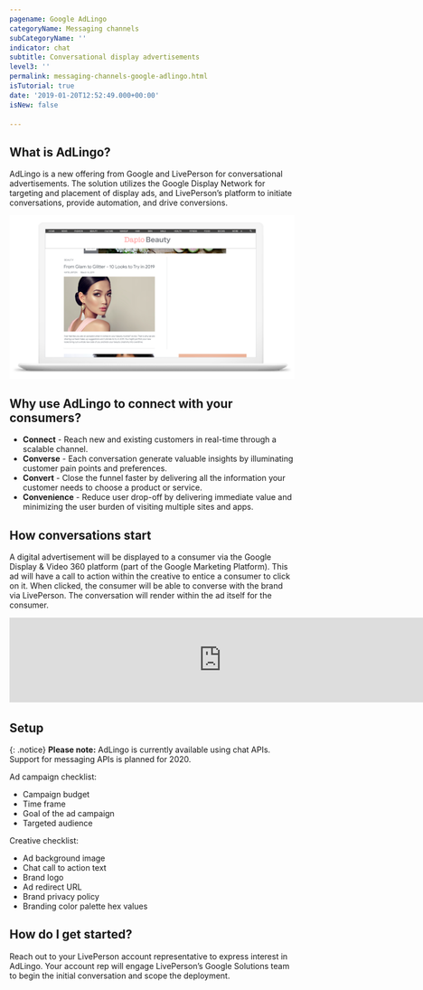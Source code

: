 ```yaml
---
pagename: Google AdLingo
categoryName: Messaging channels
subCategoryName: ''
indicator: chat
subtitle: Conversational display advertisements
level3: ''
permalink: messaging-channels-google-adlingo.html
isTutorial: true
date: '2019-01-20T12:52:49.000+00:00'
isNew: false

---
```


## What is AdLingo?

AdLingo is a new offering from Google and LivePerson for conversational advertisements. The solution utilizes the Google Display Network for targeting and placement of display ads, and LivePerson’s platform to initiate conversations, provide automation, and drive conversions.

![](img/google-adlingo-1.png)

## Why use AdLingo to connect with your consumers?

* **Connect** - Reach new and existing customers in real-time through a scalable channel.
* **Converse** - Each conversation generate valuable insights by illuminating customer pain points and preferences.
* **Convert** - Close the funnel faster by delivering all the information your customer needs to choose a product or service.
* **Convenience** - Reduce user drop-off by delivering immediate value and minimizing the user burden of visiting multiple sites and apps.

## How conversations start

A digital advertisement will be displayed to a consumer via the Google Display & Video 360 platform (part of the Google Marketing Platform). This ad will have a call to action within the creative to entice a consumer to click on it. When clicked, the consumer will be able to converse with the brand via LivePerson. The conversation will render within the ad itself for the consumer.

<iframe width="750" src="https://www.youtube.com/embed/z3Zj1NgA4_c" frameborder="0" allow="accelerometer; autoplay; encrypted-media; gyroscope; picture-in-picture" allowfullscreen></iframe>

## Setup

{: .notice}
**Please note:** AdLingo is currently available using chat APIs. Support for messaging APIs is planned for 2020.

Ad campaign checklist:
* Campaign budget
* Time frame
* Goal of the ad campaign
* Targeted audience

Creative checklist:
* Ad background image
* Chat call to action text
* Brand logo
* Ad redirect URL
* Brand privacy policy
* Branding color palette hex values

## How do I get started?

Reach out to your LivePerson account representative to express interest in AdLingo. Your account rep will engage LivePerson’s Google Solutions team to begin the initial conversation and scope the deployment.
